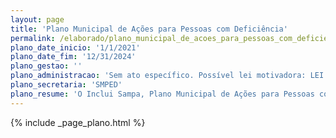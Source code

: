 ```yaml
---
layout: page
title: 'Plano Municipal de Ações para Pessoas com Deficiência'
permalink: /elaborado/plano_municipal_de_acoes_para_pessoas_com_deficiencia/
plano_date_inicio: '1/1/2021'
plano_date_fim: '12/31/2024'
plano_gestao: ''
plano_administracao: 'Sem ato específico. Possível lei motivadora: LEI Nº 13.146, DE 6 DE JULHO DE 2015.'
plano_secretaria: 'SMPED'
plano_resume: 'O Inclui Sampa, Plano Municipal de Ações para Pessoas com Deficiência, nasceu do diálogo transversal e intersecretarial entre a Secretaria Municipal da Pessoa com Deficiência (SMPED) e a Cidade de São Paulo, a fim de apresentar compromissos e metas para aperfeiçoar a qualidade, ampliar a quantidade e aumentar o número de serviços ofertados às pessoas com deficiência no município, de forma a pactuar e promover ações articuladas com diferentes órgãos municipais, bem como estabelecer metas e indicadores que permitam acompanhar a execução do plano e efetuar eventuais correções, em um processo de melhoria contínua.'
---
```

<div>
{% include _page_plano.html %}
</div>

